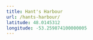 ```yaml
---
title: Hant's Harbour
url: /hants-harbour/
latitude: 48.0145312
longitude: -53.259874100000005
---
```

